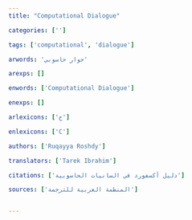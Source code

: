 ```yaml
---
title: "Computational Dialogue"

categories: ['']

tags: ['computational', 'dialogue']

arwords: 'حوار حاسوبي'

arexps: []

enwords: ['Computational Dialogue']

enexps: []

arlexicons: ['ح']

enlexicons: ['C']

authors: ['Ruqayya Roshdy']

translators: ['Tarek Ibrahim']

citations: ['دليل أكسفورد في السانيات الحاسوبية']

sources: ['المنظمة العربية للترجمة']


---
```

